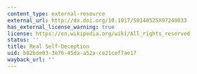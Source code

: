 ```yaml
---
content_type: external-resource
external_url: http://dx.doi.org/10.1017/S0140525X97240033
has_external_license_warning: true
license: https://en.wikipedia.org/wiki/All_rights_reserved
status: ''
title: Real Self-Deception
uid: b82bde03-3e76-45da-a52a-ce21cef7ae17
wayback_url: ''
---
```

